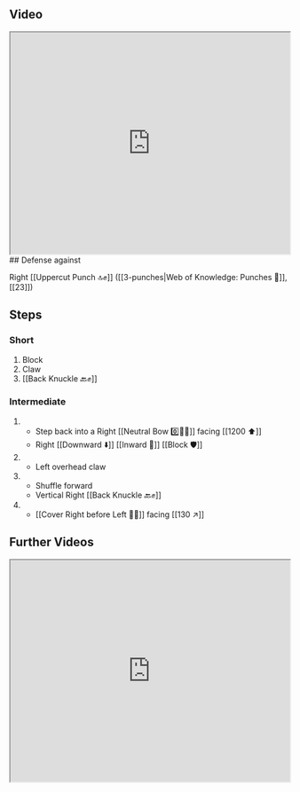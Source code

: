 ## Video

<iframe src="https://www.youtube.com/embed/afOKudWeld8" width="100%" height="400"></iframe>
## Defense against

Right [[Uppercut Punch 🔝✊]] ([[3-punches|Web of Knowledge: Punches 👊]], [[23]])

## Steps

### Short

1. Block
2. Claw
3. [[Back Knuckle 🔙✊]]

### Intermediate

1.  - Step back into a Right [[Neutral Bow 0️⃣🧍‍♂️]] facing [[1200 ⬆️]]
    - Right [[Downward ⬇️]] [[Inward 🔽]] [[Block 🛡️]]
1.  - Left overhead claw
1.  - Shuffle forward
    - Vertical Right [[Back Knuckle 🔙✊]]
1.  - [[Cover Right before Left 🦶🔄]] facing [[130 ↗️]]

## Further Videos

<iframe src="https://www.youtube.com/embed/IXZ6kr4VHQw?start=355&end=368" width="100%" height="400"></iframe>